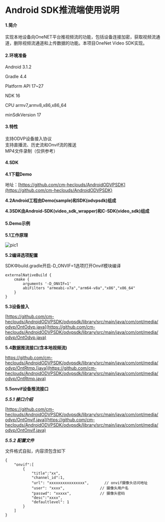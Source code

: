 # Android SDK推流端使用说明

#### 1.简介

实现本地设备向OneNET平台推视频流的功能，包括设备连接加密，获取视频流通道，删除视频流通道和上传数据的功能。本项目OneNet Video SDK实现。

#### 2.环境准备

Android 3.1.2

Gradle 4.4

Platform API 17~27

NDK 16

CPU armv7,armv8,x86,x86_64

minSdkVersion 17

#### 3.特性
支持ODVP设备接入协议<br>支持直播流、历史流和Onvif流的推送<br>MP4文件录制（仅供参考）

#### 4.SDK

**4.1下载Demo**

地址：[https://github.com/cm-heclouds/AndroidODVPSDK](https://github.com/cm-heclouds/AndroidODVPSDK)

**4.2Android工程由Demo(sample)和SDK(odvpsdk)组成**


**4.3SDK由Android-SDK(video_sdk_wrapper)和C-SDK(video_sdk)组成**


#### 5.Demo示例

**5.1工作原理**

![pic1](/images/vedio-image/Android-SDK推流端使用说明01.png)


**5.2编译选项配置**

SDK中build.gradle开启-D_ONVIF=1选项打开Onvif模块编译

```
externalNativeBuild {
    cmake {
        arguments '-D_ONVIF=1'
        abiFilters "armeabi-v7a","arm64-v8a","x86","x86_64"
    }
}
```
**5.3设备接入**

[https://github.com/cm-heclouds/AndroidODVPSDK/odvpsdk/library/src/main/java/com/ont/media/odvp/OntOdvp.java](https://github.com/cm-heclouds/AndroidODVPSDK/odvpsdk/library/src/main/java/com/ont/media/odvp/OntOdvp.java)

**5.4数据推流接口(含本地视频流)**

https://github.com/cm-heclouds/AndroidODVPSDK/odvpsdk/library/src/main/java/com/ont/media/odvp/OntRtmp.[java](https://github.com/cm-heclouds/AndroidODVPSDK/odvpsdk/library/src/main/java/com/ont/media/odvp/OntRtmp.java)

**5.5onvif设备推流接口**

***5.5.1 接口介绍***

[https://github.com/cm-heclouds/AndroidODVPSDK/odvpsdk/library/src/main/java/com/ont/media/odvp/OntOnvif.java](https://github.com/cm-heclouds/AndroidODVPSDK/odvpsdk/library/src/main/java/com/ont/media/odvp/OntOnvif.java)

***5.5.2 配置文件***

文件格式自拟，内容须包含如下
```
{
    "onvif":[
        {
            "title":"xx",
            "channel_id":1,   
            "url": "xxxxxxxxxxxxxxxx",       // onvif摄像头访问地址
            "user": "xxxx",                // 摄像头用户名 
            "passwd": "xxxxx",             // 摄像头密码
            "desc":"xxxx",                
            "defaultlevel": 1
        }
    ]
}
```
